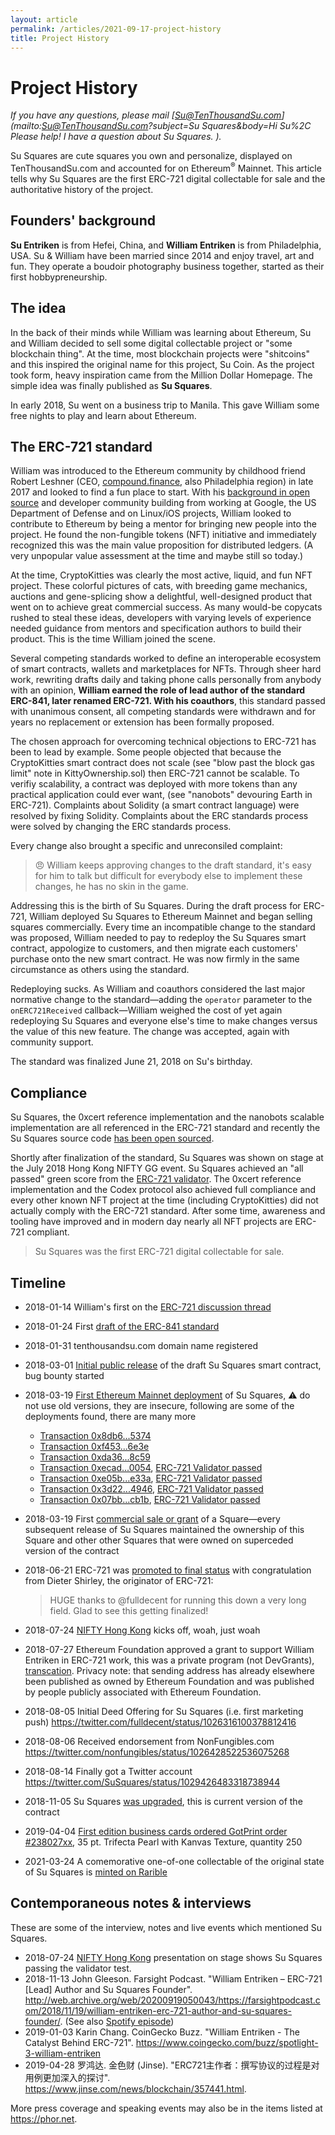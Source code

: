 ```yaml
---
layout: article
permalink: /articles/2021-09-17-project-history
title: Project History
---
```


# Project History

*If you have any questions, please mail [Su@TenThousandSu.com](mailto:Su@TenThousandSu.com?subject=Su Squares&body=Hi Su%2C Please help! I have a question about Su Squares. ).*

Su Squares are cute squares you own and personalize, displayed on TenThousandSu.com and accounted for on Ethereum<sup>&reg;</sup> Mainnet. This article tells why Su Squares are the first ERC-721 digital collectable for sale and the authoritative history of the project.

## Founders' background

**Su Entriken** is from Hefei, China, and **William Entriken** is from Philadelphia, USA. Su & William have been married since 2014 and enjoy travel, art and fun. They operate a boudoir photography business together, started as their first hobbypreneurship.

## The idea

In the back of their minds while William was learning about Ethereum, Su and William decided to sell some digital collectable project or "some blockchain thing". At the time, most blockchain projects were "shitcoins" and this inspired the original name for this project, Su Coin. As the project took form, heavy inspiration came from the Million Dollar Homepage. The simple idea was finally published as **Su Squares**.

In early 2018, Su went on a business trip to Manila. This gave William some free nights to play and learn about Ethereum.

## The ERC-721 standard

William was introduced to the Ethereum community by childhood friend Robert Leshner (CEO, [compound.finance](https://compound.finance), also Philadelphia region) in late 2017 and looked to find a fun place to start. With his [background in open source](https://github.com/fulldecent) and developer community building from working at Google, the US Department of Defense and on Linux/iOS projects, William looked to contribute to Ethereum by being a mentor for bringing new people into the project. He found the non-fungible tokens (NFT) initiative and immediately recognized this was the main value proposition for distributed ledgers. (A very unpopular value assessment at the time and maybe still so today.)

At the time, CryptoKitties was clearly the most active, liquid, and fun NFT project. These colorful pictures of cats, with breeding game mechanics, auctions and gene-splicing show a delightful, well-designed product that went on to achieve great commercial success. As many would-be copycats rushed to steal these ideas, developers with varying levels of experience needed guidance from mentors and specification authors to build their product. This is the time William joined the scene.

Several competing standards worked to define an interoperable ecosystem of smart contracts, wallets and marketplaces for NFTs. Through sheer hard work, rewriting drafts daily and taking phone calls personally from anybody with an opinion, **William earned the role of lead author of the standard ERC-841, later renamed ERC-721. With his coauthors**, this standard passed with unanimous consent, all competing standards were withdrawn and for years no replacement or extension has been formally proposed.

The chosen approach for overcoming technical objections to ERC-721 has been to lead by example. Some people objected that because the CryptoKitties smart contract does not scale (see "blow past the block gas limit" note in KittyOwnership.sol) then ERC-721 cannot be scalable. To verifiy scalability, a contract was deployed with more tokens than any practical application could ever want, (see "nanobots" devouring Earth in ERC-721). Complaints about Solidity (a smart contract language) were resolved by fixing Solidity. Complaints about the ERC standards process were solved by changing the ERC standards process.

Every change also brought a specific and unreconsiled complaint:

> :angry: William keeps approving changes to the draft standard, it's easy for him to talk but difficult for everybody else to implement these changes, he has no skin in the game.

Addressing this is the birth of Su Squares. During the draft process for ERC-721, William deployed Su Squares to Ethereum Mainnet and began selling squares commercially. Every time an incompatible change to the standard was proposed, William needed to pay to redeploy the Su Squares smart contract, appologize to customers, and then migrate each customers' purchase onto the new smart contract. He was now firmly in the same circumstance as others using the standard.

Redeploying sucks. As William and coauthors considered the last major normative change to the standard—adding the `operator` parameter to the `onERC721Received` callback—William weighed the cost of yet again redeploying Su Squares and everyone else's time to make changes versus the value of this new feature. The change was accepted, again with community support.

The standard was finalized June 21, 2018 on Su's birthday.

## Compliance

Su Squares, the 0xcert reference implementation and the nanobots scalable implementation are all referenced in the ERC-721 standard and recently the Su Squares source code [has been open sourced](./2021-08-29-open-source).

Shortly after finalization of the standard, Su Squares was shown on stage at the July 2018 Hong Kong NIFTY GG event. Su Squares achieved an "all passed" green score from the [ERC-721 validator](https://erc721validator.org/?address=0xE9e3F9cfc1A64DFca53614a0182CFAD56c10624F). The 0xcert reference implementation and the Codex protocol also achieved full compliance and every other known NFT project at the time (including CryptoKitties) did not actually comply with the ERC-721 standard. After some time, awareness and tooling have improved and in modern day nearly all NFT projects are ERC-721 compliant.

> Su Squares was the first ERC-721 digital collectable for sale.

## Timeline

* 2018-01-14 William's first on the [ERC-721 discussion thread](https://github.com/ethereum/eips/issues/721#issuecomment-357548185)

* 2018-01-24 First [draft of the ERC-841 standard](https://github.com/ethereum/EIPs/pull/841)

* 2018-01-31 tenthousandsu.com domain name registered

* 2018-03-01 [Initial public release](https://github.com/su-squares/ethereum-contract/commit/459009f643ea5cd7b322bbe51f964a4ebdc03de9) of the draft Su Squares smart contract, bug bounty started

* 2018-03-19 [First Ethereum Mainnet deployment](https://etherscan.io/tx/0x13d6eb301014d141edcd9826027a873c825d403438e9065116287ea43aa7da8d) of Su Squares, ⚠️ do not use old versions, they are insecure, following are some of the deployments found, there are many more

  * [Transaction 0x8db6...5374](https://etherscan.io/tx/0x8db60af69f40b07a9f439a20bf4838f16aeb645712029680012ea339c2c15374)
  * [Transaction 0xf453...6e3e](https://etherscan.io/tx/0xf4530da8db00d90b15c1158f797d22caa5a4b1b1e3ce9c56615ecf17d4266e3e)
  * [Transaction 0xda36...8c59](https://etherscan.io/tx/0xda360e16690d3b3eea4c9180540ccc99a7090ff26299b71705ea3729c1658c59)
  * [Transaction 0xecad...0054](https://etherscan.io/tx/0xecad62387037ff314b66e535aa6c1be0830d2b61a4fbdcbb280589b184890054), [ERC-721 Validator passed](https://erc721validator.org/?address=0x6731560e455537c9f088EA02A47a0ECFa28a9231)
  * [Transaction 0xe05b...e33a](https://etherscan.io/tx/0xe05b7f2f0796b98dad3bdba0a8998354caea9fcc3bb52b6127fb73de3636e33a), [ERC-721 Validator passed](https://erc721validator.org/?address=0xe264D16BCBA50925D0e1a90398596EC010306E14)
  * [Transaction 0x3d22...4946](https://etherscan.io/tx/0x3d22ffbb7fb13148062c94e4b1986e14b70d0981dbe71b40748b43c1f8274946), [ERC-721 Validator passed](https://erc721validator.org/?address=0x696c4dB4Dfb25b30a1C08f042e80172B2D34f4Bc)
  * [Transaction 0x07bb...cb1b](https://etherscan.io/tx/0x07bb215de77674c272b3a0e3f336642879f926df52e79d9ff8b26fdcbc4acb1b), [ERC-721 Validator passed](https://erc721validator.org/?address=0xE9e3F9cfc1A64DFca53614a0182CFAD56c10624F)

* 2018-03-19 First [commercial sale or grant](https://etherscan.io/tx/0xfb19b24a74ac540f3b13e27bb6a36f73bb1f3fc6e10d1cd671a0907d8d3ac04c) of a Square—every subsequent release of Su Squares maintained the ownership of this Square and other other Squares that were owned on superceded version of the contract

* 2018-06-21 ERC-721 was [promoted to final status](https://github.com/ethereum/EIPs/pull/1170) with congratulation from Dieter Shirley, the originator of ERC-721:

  > HUGE thanks to @fulldecent for running this down a very long field. Glad to see this getting finalized!

* 2018-07-24 [NIFTY Hong Kong](http://web.archive.org/web/20181226161553/https://www.nifty.gg/) kicks off, woah, just woah

* 2018-07-27 Ethereum Foundation approved a grant to support William Entriken in ERC-721 work, this was a private program (not DevGrants), [transcation](https://etherscan.io/tx/0x3f5342da9b079d5ced289c367e1829eaef016f3eca49e1b33479c64f1286facf). Privacy note: that sending address has already elsewhere been published as owned by Ethereum Foundation and was published by people publicly associated with Ethereum Foundation.

* 2018-08-05 Initial Deed Offering for Su Squares (i.e. first marketing push) https://twitter.com/fulldecent/status/1026316100378812416

* 2018-08-06 Received endorsement from NonFungibles.com https://twitter.com/nonfungibles/status/1026428522536075268

* 2018-08-14 Finally got a Twitter account https://twitter.com/SuSquares/status/1029426483318738944

* 2018-11-05 Su Squares [was upgraded](https://etherscan.io/tx/0x07bb215de77674c272b3a0e3f336642879f926df52e79d9ff8b26fdcbc4acb1b), this is current version of the contract
* 2019-04-04 [First edition business cards ordered GotPrint order #238027xx](/assets/2019-04-04-business-cards-order.pdf), 35 pt. Trifecta Pearl with Kanvas Texture, quantity 250
* 2021-03-24 A comemorative one-of-one collectable of the original state of Su Squares is [minted on Rarible](https://rarible.com/token/0x60f80121c31a0d46b5279700f9df786054aa5ee5:580921?tab=details)

## Contemporaneous notes & interviews

These are some of the interview, notes and live events which mentioned Su Squares.

- 2018-07-24 [NIFTY Hong Kong](http://web.archive.org/web/20181226161553/https://www.nifty.gg/) presentation on stage shows Su Squares passing the validator test.
- 2018-11-13 John Gleeson. Farsight Podcast. "William Entriken – ERC-721 [Lead] Author and Su Squares Founder". http://web.archive.org/web/20200919050043/https://farsightpodcast.com/2018/11/19/william-entriken-erc-721-author-and-su-squares-founder/. (See also [Spotify episode](https://open.spotify.com/episode/3EWuR360XukbiCKAPW6Ah3))
- 2019-01-03 Karin Chang. CoinGecko Buzz. "William Entriken - The Catalyst Behind ERC-721". https://www.coingecko.com/buzz/spotlight-3-william-entriken
- 2019-04-28 罗鸿达. 金色财 (Jinse). "ERC721主作者：撰写协议的过程是对用例更加深入的探讨".   https://www.jinse.com/news/blockchain/357441.html.

More press coverage and speaking events may also be in the items listed at https://phor.net.